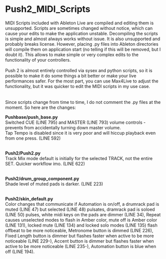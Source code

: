 # Push2_MIDI_Scripts

MIDI Scripts included with Ableton Live are compiled and editing them is unsupported. Scripts are sometimes changed without notice, which can cause your edits to make the application unstable. Decompiling the scripts is simple and almost always works without issue. It is also unsupported and probably breaks license. However, placing .py files into Ableton directories will compile them on application start (no telling if this will be removed, but I doubt it). This allows to make simple or very complex edits to the functionality of your controllers.<br/><br/>
Push 2 is almost entirely controlled via sysex and python scripts, so it is possible to make it do some things a bit better or make your live performances safer. For the most part, you can use Max4Live to adjust the functionality, but it was quicker to edit the MIDI scripts in my use case.<br/><br/><br/>
Since scripts change from time to time, I do not comment the .py files at the moment. So here are the changes:<br/>

<b>Pushbase/push_base.py</b><br/>
Switched CUE (LINE 795) and MASTER (LINE 793) volume controls - prevents from accidentally turning down master volume. <br/>
Tap Tempo is disabled since it is very poor and will hiccup playback even from one press. (LINE 592)<br/><br/>

<b>Push2/Push2.py</b><br/>
Track Mix mode default is initially for the selected TRACK, not the entire SET. Quicker workflow imo. (LINE 622)<br/><br/>

<b>Push2/drum_group_component.py</b><br/>
Shade level of muted pads is darker. (LINE 223)<br/><br/>

<b>Push2/skin_default.py</b><br/>
Color changes that communicate if Automation is on/off, a drumrack pad is muted (LINE 47) but selected (LINE 48) pulsates, dramrack pad is soloed (LINE 50) pulses,  white midi keys on the pads are dimmer (LINE 34), Repeat causes unselected modes to flash in Amber color, mute off is Amber color (LINE 131), locked mute (LINE 134) and locked solo modes (LINE 135) flash offbeat to be more noticeable, Metronome button is dimmed (LINE 226), Fixed Length button is dimmer but flashes faster when active to be more noticeable (LINE 229-), Accent button is dimmer but flashes faster when active to be more noticeable (LINE 235-), Automation button is blue when off (LINE 194).

